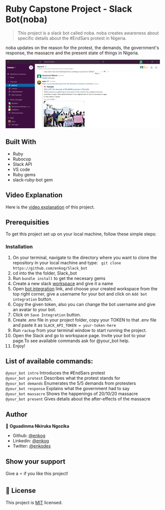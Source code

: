# Ruby Capstone Project - Slack Bot(noba)

> This project is a slack bot called noba. noba creates awareness about specific details about the #EndSars protest in Nigeria.

noba updates on the reason for the protest, the demands, the government's response, the massacre and the present state of things in Nigeria.

![screenshot](screenshot.PNG)

## Built With
* Ruby
* Rubocop
* Slack API
* VS code
* Ruby gems
* slack-ruby-bot gem

## Video Explanation

Here is the [video explanation](https://www.loom.com/share/87df0e4d26c543a29efe60ef19f88646) of this project.

## Prerequisities

To get this project set up on your local machine, follow these simple steps:

### Installation

1. On your terminal, navigate to the directory where you want to clone the repository in your local machine and type: ``` git clone https://github.com/enkog/Slack_bot```
2. cd into the the folder, Slack_bot
3. Run ```bundle install``` to get the necesary gems
6. Create a new slack [workspace](https://slack.com/get-started#/create) and give it a name
7. Open [bot integration](http://slack.com/services/new/bot) link, and choose your created workspace from the top right corner, give a username for your bot and click on ```Add bot integration``` button.
8. Copy the given token, also you can change the bot username and give an avatar to your bot.
9. Click on ```Save Integration``` button.
10. Create .env file in your project folder, copy your TOKEN to that .env file and paste it as ```SLACK_API_TOKEN = your-token-here```
11. Run ```rackup``` from your terminal window to start running the project.
12. Open the Slack and go to workspace page. Invite your bot to your page.To see available commands ask for @your_bot help.
13. Enjoy!

## List of available commands:

```@your_bot intro``` Introduces the #EndSars protest <br>
```@your_bot protest``` Describes what the protest stands for <br>
```@your_bot demands``` Enumerates the 5/5 demands from protesters <br>
```@your_bot response``` Explains what the government had to say <br>
```@your_bot massacre``` Shows the happenings of 20/10/20 massacre <br>
```@your_bot present``` Gives details about the after-effects of the massacre 

## Author

👤 **Oguadinma Nkiruka Ngozika**

- Github: [@enkog](https://github.com/enkog)
- Linkedin: [@enkog](https://www.linkedin.com/in/enkog/)
- Twitter: [@enkodes](https://twitter.com/enkodes)

## Show your support

Give a ⭐️ if you like this project!

## 📝 License

This project is [MIT](lic.url) licensed.